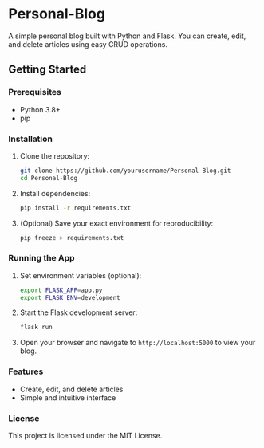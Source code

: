 # Personal-Blog
A simple personal blog built with Python and Flask. You can create, edit, and delete articles using easy CRUD operations.

## Getting Started

### Prerequisites
- Python 3.8+
- pip

### Installation

1. Clone the repository:
    ```bash
    git clone https://github.com/yourusername/Personal-Blog.git
    cd Personal-Blog
    ```

2. Install dependencies:
    ```bash
    pip install -r requirements.txt
    ```

3. (Optional) Save your exact environment for reproducibility:
    ```bash
    pip freeze > requirements.txt
    ```

### Running the App

1. Set environment variables (optional):
    ```bash
    export FLASK_APP=app.py
    export FLASK_ENV=development
    ```

2. Start the Flask development server:
    ```bash
    flask run
    ```

3. Open your browser and navigate to `http://localhost:5000` to view your blog.

### Features

- Create, edit, and delete articles
- Simple and intuitive interface

### License

This project is licensed under the MIT License.